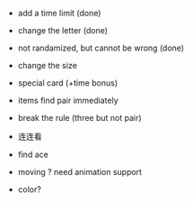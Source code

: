 - add a time limit (done)
- change the letter (done)
- not randamized, but cannot be wrong (done)

- change the size
- special card (+time bonus)
- items find pair immediately 
- break the rule (three but not pair)
- 连连看
- find ace
- moving ? need animation support
- color?